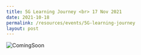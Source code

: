 ```yaml
---
title: 5G Learning Journey <br> 17 Nov 2021
date: 2021-10-18
permalink: /resources/events/5G-learning-journey
layout: post
---
```





![ComingSoon](/images/banners-and-logos/Website%20Event%20Placeholder.png)